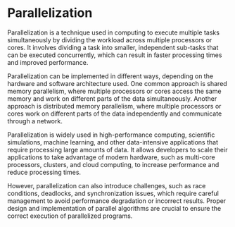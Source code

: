 # Parallelization 

Parallelization is a technique used in computing to execute multiple tasks simultaneously by dividing the workload across multiple processors or cores. It involves dividing a task into smaller, independent sub-tasks that can be executed concurrently, which can result in faster processing times and improved performance.

Parallelization can be implemented in different ways, depending on the hardware and software architecture used. One common approach is shared memory parallelism, where multiple processors or cores access the same memory and work on different parts of the data simultaneously. Another approach is distributed memory parallelism, where multiple processors or cores work on different parts of the data independently and communicate through a network.

Parallelization is widely used in high-performance computing, scientific simulations, machine learning, and other data-intensive applications that require processing large amounts of data. It allows developers to scale their applications to take advantage of modern hardware, such as multi-core processors, clusters, and cloud computing, to increase performance and reduce processing times.

However, parallelization can also introduce challenges, such as race conditions, deadlocks, and synchronization issues, which require careful management to avoid performance degradation or incorrect results. Proper design and implementation of parallel algorithms are crucial to ensure the correct execution of parallelized programs.